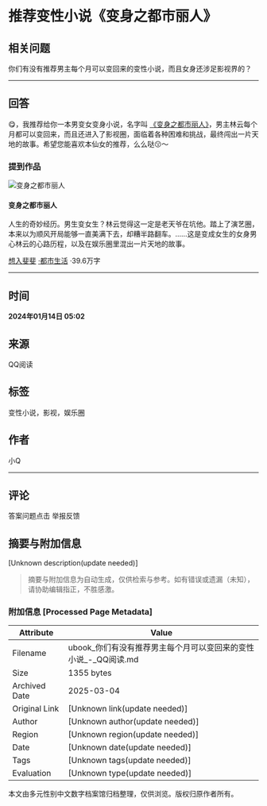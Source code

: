 # 推荐变性小说《变身之都市丽人》

## 相关问题
你们有没有推荐男主每个月可以变回来的变性小说，而且女身还涉足影视界的？

---

## 回答
😋，我推荐给你一本男变女变身小说，名字叫 [《变身之都市丽人》](//book.qq.com/book-detail/20712625)，男主林云每个月都可以变回来，而且还进入了影视圈，面临着各种困难和挑战，最终闯出一片天地的故事。希望您能喜欢本仙女的推荐，么么哒😗～

### 提到作品
![变身之都市丽人](https://wfqqreader-1252317822.image.myqcloud.com/cover/625/20712625/b_20712625.webp)

#### 变身之都市丽人

人生的奇妙经历。男生变女生？林云觉得这一定是老天爷在坑他。踏上了演艺圈，本来以为顺风开局能够一直美满下去，却糟半路翻车。……这是变成女生的女身男心林云的心路历程，以及在娱乐圈里混出一片天地的故事。

[想入斐斐](//book.qq.com/book-writer/3004878301540101) [·都市生活](//book.qq.com/book-cate/20019-20020-0-0-0-0-0-1) ·39.6万字

---

## 时间
**2024年01月14日 05:02**

## 来源
QQ阅读

## 标签
变性小说，影视，娱乐圈

## 作者
小Q

---

## 评论
答案问题点击 举报反馈
<!-- tcd_original_link https://ubook.reader.qq.com/ask/detail/peiqenfojd -->


## 摘要与附加信息

<!-- tcd_abstract -->
[Unknown description(update needed)]
<!-- tcd_abstract_end -->

> 摘要与附加信息为自动生成，仅供检索与参考。如有错误或遗漏（未知），请协助编辑指正，不胜感激。

### 附加信息 [Processed Page Metadata]

| Attribute       | Value                                  |
|-----------------|----------------------------------------|
| Filename        | ubook_你们有没有推荐男主每个月可以变回来的变性小说_-_QQ阅读.md                             |
| Size            | 1355 bytes                           |
| Archived Date   | 2025-03-04                             |
| Original Link   | [Unknown link(update needed)]                       |
| Author          | [Unknown author(update needed)]                               |
| Region          | [Unknown region(update needed)]                               |
| Date            | [Unknown date(update needed)]                                 |
| Tags            | [Unknown tags(update needed)]                                 |
| Evaluation            | [Unknown type(update needed)]                                 |
<!-- tcd_table_end -->

本文由多元性别中文数字档案馆归档整理，仅供浏览。版权归原作者所有。
